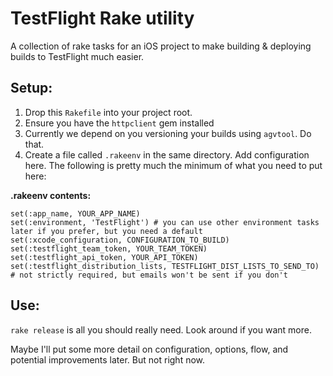 # TestFlight Rake utility

A collection of rake tasks for an iOS project to make building & deploying builds to TestFlight much easier.

## Setup:
1. Drop this `Rakefile` into your project root.
2. Ensure you have the `httpclient` gem installed
3. Currently we depend on you versioning your builds using `agvtool`. Do that.
4. Create a file called `.rakeenv` in the same directory. Add configuration here.
   The following is pretty much the minimum of what you need to put here:

**.rakeenv contents:**
```
set(:app_name, YOUR_APP_NAME)  
set(:environment, 'TestFlight') # you can use other environment tasks later if you prefer, but you need a default  
set(:xcode_configuration, CONFIGURATION_TO_BUILD)  
set(:testflight_team_token, YOUR_TEAM_TOKEN)  
set(:testflight_api_token, YOUR_API_TOKEN)  
set(:testflight_distribution_lists, TESTFLIGHT_DIST_LISTS_TO_SEND_TO)  # not strictly required, but emails won't be sent if you don't
```

## Use:
`rake release` is all you should really need. Look around if you want more.


Maybe I'll put some more detail on configuration, options, flow, and potential improvements later. But not right now.
